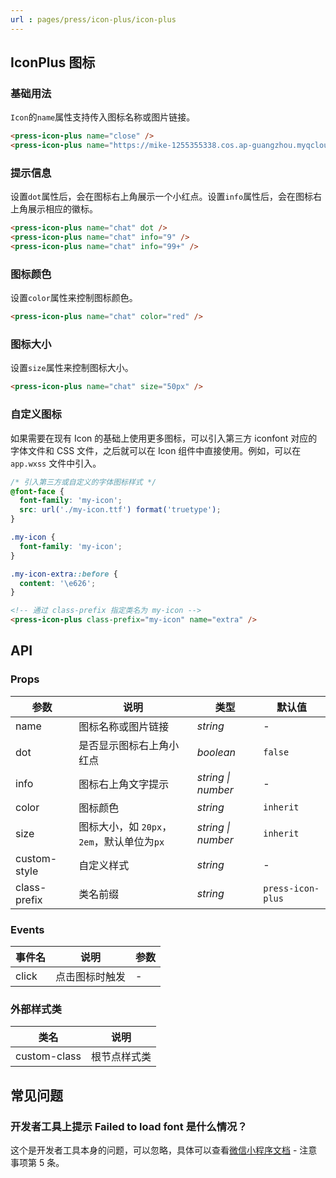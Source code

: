 ```yaml
---
url : pages/press/icon-plus/icon-plus
---
```


## IconPlus 图标

### 基础用法

`Icon`的`name`属性支持传入图标名称或图片链接。

```html
<press-icon-plus name="close" />
<press-icon-plus name="https://mike-1255355338.cos.ap-guangzhou.myqcloud.com/article/2023/5/own_mike_ce77489af93cb34c4b.png" />
```

### 提示信息

设置`dot`属性后，会在图标右上角展示一个小红点。设置`info`属性后，会在图标右上角展示相应的徽标。

```html
<press-icon-plus name="chat" dot />
<press-icon-plus name="chat" info="9" />
<press-icon-plus name="chat" info="99+" />
```

### 图标颜色

设置`color`属性来控制图标颜色。

```html
<press-icon-plus name="chat" color="red" />
```

### 图标大小

设置`size`属性来控制图标大小。

```html
<press-icon-plus name="chat" size="50px" />
```

### 自定义图标

如果需要在现有 Icon 的基础上使用更多图标，可以引入第三方 iconfont 对应的字体文件和 CSS 文件，之后就可以在 Icon 组件中直接使用。例如，可以在 `app.wxss` 文件中引入。

```css
/* 引入第三方或自定义的字体图标样式 */
@font-face {
  font-family: 'my-icon';
  src: url('./my-icon.ttf') format('truetype');
}

.my-icon {
  font-family: 'my-icon';
}

.my-icon-extra::before {
  content: '\e626';
}
```

```html
<!-- 通过 class-prefix 指定类名为 my-icon -->
<press-icon-plus class-prefix="my-icon" name="extra" />
```

## API

### Props

| 参数         | 说明                                       | 类型               | 默认值            |
| ------------ | ------------------------------------------ | ------------------ | ----------------- |
| name         | 图标名称或图片链接                         | _string_           | -                 |
| dot          | 是否显示图标右上角小红点                   | _boolean_          | `false`           |
| info         | 图标右上角文字提示                         | _string \| number_ | -                 |
| color        | 图标颜色                                   | _string_           | `inherit`         |
| size         | 图标大小，如 `20px`，`2em`，默认单位为`px` | _string \| number_ | `inherit`         |
| custom-style | 自定义样式                                 | _string_           | -                 |
| class-prefix | 类名前缀                                   | _string_           | `press-icon-plus` |

### Events

| 事件名 | 说明           | 参数 |
| ------ | -------------- | ---- |
| click  | 点击图标时触发 | -    |

### 外部样式类

| 类名         | 说明         |
| ------------ | ------------ |
| custom-class | 根节点样式类 |

## 常见问题

### 开发者工具上提示 Failed to load font 是什么情况？

这个是开发者工具本身的问题，可以忽略，具体可以查看[微信小程序文档](https://developers.weixin.qq.com/miniprogram/dev/api/ui/font/wx.loadFontFace.html) - 注意事项第 5 条。
